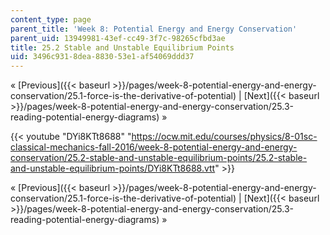 ```yaml
---
content_type: page
parent_title: 'Week 8: Potential Energy and Energy Conservation'
parent_uid: 13949981-43ef-cc49-3f7c-98265cfbd3ae
title: 25.2 Stable and Unstable Equilibrium Points
uid: 3496c931-8dea-8830-53e1-af54069ddd37
---
```


« [Previous]({{< baseurl >}}/pages/week-8-potential-energy-and-energy-conservation/25.1-force-is-the-derivative-of-potential) | [Next]({{< baseurl >}}/pages/week-8-potential-energy-and-energy-conservation/25.3-reading-potential-energy-diagrams) »

{{< youtube "DYi8KTt8688" "https://ocw.mit.edu/courses/physics/8-01sc-classical-mechanics-fall-2016/week-8-potential-energy-and-energy-conservation/25.2-stable-and-unstable-equilibrium-points/25.2-stable-and-unstable-equilibrium-points/DYi8KTt8688.vtt" >}}

« [Previous]({{< baseurl >}}/pages/week-8-potential-energy-and-energy-conservation/25.1-force-is-the-derivative-of-potential) | [Next]({{< baseurl >}}/pages/week-8-potential-energy-and-energy-conservation/25.3-reading-potential-energy-diagrams) »